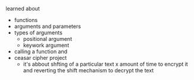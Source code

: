 learned about

- functions
- arguments and parameters
- types of arguments
  - positional argument
  - keywork argument
- calling a function and
- ceasar cipher project
  - it's abbout shfting of a particular text x amount of time to encrypt it and reverting the shift mechanism to decrypt the text
